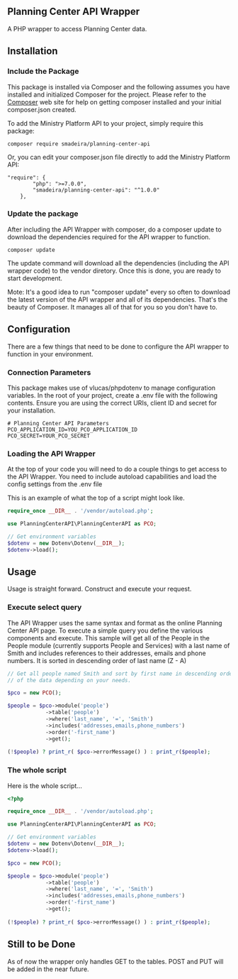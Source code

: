 ## Planning Center API Wrapper

A PHP wrapper to access Planning Center data.</p>
## Installation
### Include the Package
This package is installed via Composer and the following assumes you have installed and initialized Composer for 
the project.  Please refer to the <a href="http://getcomposer.org" target="blank">Composer</a> web site for help on getting composer
installed and your initial composer.json created. 

To add the Ministry Platform API to your project, simply require this package:

```shell
composer require smadeira/planning-center-api
```

Or, you can edit your composer.json file directly to add the Ministry Platform API:
```
"require": {
        "php": ">=7.0.0",
        "smadeira/planning-center-api": "^1.0.0"
    },
```

### Update the package
After including the API Wrapper with composer, do a composer update to download the dependencies required for the 
API wrapper to function.

```
composer update
```
The update command will download all the dependencies (including the API wrapper code) to the vendor diretory.  Once this is done, you are ready to 
start development.

Mote: It's a good idea to run "composer update" every so often to download the latest version of the API wrapper and all of its dependencies.  That's the 
beauty of Composer. It manages all of that for you so you don't have to.

## Configuration
There are a few things that need to be done to configure the API wrapper to function in your environment.

### Connection Parameters
This package makes use of vlucas/phpdotenv to manage configuration variables.  In the root of your project, create a .env file with the following contents.  Ensure you
are using the correct URIs, client ID and secret for your installation.

```
# Planning Center API Parameters
PCO_APPLICATION_ID=YOU_PCO_APPLICATION_ID
PCO_SECRET=YOUR_PCO_SECRET
```

### Loading the API Wrapper
At the top of your code you will need to do a couple things to get access to the API Wrapper. You need to include autoload capabilities and load the 
config settings from the .env file

This is an example of what the top of a script might look like.

```php
require_once __DIR__ . '/vendor/autoload.php';

use PlanningCenterAPI\PlanningCenterAPI as PCO;

// Get environment variables
$dotenv = new Dotenv\Dotenv(__DIR__);
$dotenv->load();

```  

## Usage
Usage is straight forward.  Construct and execute your request.

### Execute select query
The API Wrapper uses the same syntax and format as the online Planning Center API page. To execute a simple query you define the various components and execute.
This sample will get all of the People in the People module (currently supports People and Services) with a last name of Smith and includes references to their
addresses, emails and phone numbers.  It is sorted in descending order of last name (Z - A)  

```php
// Get all people named Smith and sort by first name in descending order.  Then, print the results in array format (you would do additional processing 
// of the data depending on your needs.

$pco = new PCO();

$people = $pco->module('people')
            ->table('people')
            ->where('last_name', '=', 'Smith')
            ->includes('addresses,emails,phone_numbers')
            ->order('-first_name')
            ->get();
        
(!$people) ? print_r( $pco->errorMessage() ) : print_r($people);         
```

### The whole script
Here is the whole script...
```php
<?php

require_once __DIR__ . '/vendor/autoload.php';

use PlanningCenterAPI\PlanningCenterAPI as PCO;

// Get environment variables
$dotenv = new Dotenv\Dotenv(__DIR__);
$dotenv->load();

$pco = new PCO();

$people = $pco->module('people')
            ->table('people')
            ->where('last_name', '=', 'Smith')
            ->includes('addresses,emails,phone_numbers')
            ->order('-first_name')
            ->get();
        
(!$people) ? print_r( $pco->errorMessage() ) : print_r($people); 
```

## Still to be Done
As of now the wrapper only handles GET to the tables.  POST and PUT will be added in the near future.
